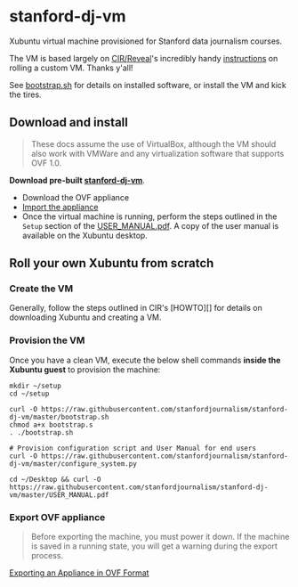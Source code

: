 # stanford-dj-vm

Xubuntu virtual machine provisioned for Stanford data journalism
courses. 

The VM is based largely on [CIR/Reveal][]'s incredibly handy [instructions][] on rolling a custom VM. Thanks y'all!

See [bootstrap.sh](bootstrap.sh) for details on installed software, or install the VM and kick the tires.

[CIR/Reveal]: https://github.com/cirlabs
[instructions]: https://github.com/cirlabs/vm/blob/master/HOWTO.md

## Download and install

> These docs assume the use of VirtualBox, although the VM should also work with VMWare and any virtualization software that supports OVF 1.0.

**Download pre-built [stanford-dj-vm](https://www.dropbox.com/s/c5gfwrm3ofmejk5/stanford-dj-vm.ova?dl=0)**.

* Download the OVF appliance
* [Import the appliance](https://www.virtualbox.org/manual/ch01.html#ovf-import-appliance)
* Once the virtual machine is running, perform the steps outlined in the `Setup` section of the [USER_MANUAL.pdf](USER_MANUAL.pdf). A copy of the user manual is available on the Xubuntu desktop.


## Roll your own Xubuntu from scratch

### Create the VM

Generally, follow the steps outlined in CIR's [HOWTO][]
for details on downloading Xubuntu and creating a VM.

### Provision the VM

Once you have a clean VM, execute the below shell commands **inside the Xubuntu guest** to provision the machine:

```
mkdir ~/setup
cd ~/setup

curl -O https://raw.githubusercontent.com/stanfordjournalism/stanford-dj-vm/master/bootstrap.sh
chmod a+x bootstrap.s
. ./bootstrap.sh

# Provision configuration script and User Manual for end users
curl -O https://raw.githubusercontent.com/stanfordjournalism/stanford-dj-vm/master/configure_system.py

cd ~/Desktop && curl -O https://raw.githubusercontent.com/stanfordjournalism/stanford-dj-vm/master/USER_MANUAL.pdf 
```

### Export OVF appliance

> Before exporting the machine, you must power it down. If the machine
> is saved in a running state, you will get a warning during the export process.
> 
[Exporting an Appliance in OVF
Format](https://www.virtualbox.org/manual/ch01.html#ovf-export-appliance)

